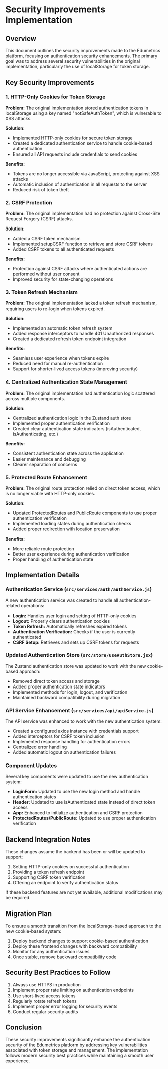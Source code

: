 # Security Improvements Implementation

## Overview

This document outlines the security improvements made to the Edumetrics platform, focusing on authentication security enhancements. The primary goal was to address several security vulnerabilities in the original implementation, particularly the use of localStorage for token storage.

## Key Security Improvements

### 1. HTTP-Only Cookies for Token Storage

**Problem:** The original implementation stored authentication tokens in localStorage using a key named "notSafeAuthToken", which is vulnerable to XSS attacks.

**Solution:**

- Implemented HTTP-only cookies for secure token storage
- Created a dedicated authentication service to handle cookie-based authentication
- Ensured all API requests include credentials to send cookies

**Benefits:**

- Tokens are no longer accessible via JavaScript, protecting against XSS attacks
- Automatic inclusion of authentication in all requests to the server
- Reduced risk of token theft

### 2. CSRF Protection

**Problem:** The original implementation had no protection against Cross-Site Request Forgery (CSRF) attacks.

**Solution:**

- Added a CSRF token mechanism
- Implemented setupCSRF function to retrieve and store CSRF tokens
- Added CSRF tokens to all authenticated requests

**Benefits:**

- Protection against CSRF attacks where authenticated actions are performed without user consent
- Improved security for state-changing operations

### 3. Token Refresh Mechanism

**Problem:** The original implementation lacked a token refresh mechanism, requiring users to re-login when tokens expired.

**Solution:**

- Implemented an automatic token refresh system
- Added response interceptors to handle 401 Unauthorized responses
- Created a dedicated refresh token endpoint integration

**Benefits:**

- Seamless user experience when tokens expire
- Reduced need for manual re-authentication
- Support for shorter-lived access tokens (improving security)

### 4. Centralized Authentication State Management

**Problem:** The original implementation had authentication logic scattered across multiple components.

**Solution:**

- Centralized authentication logic in the Zustand auth store
- Implemented proper authentication verification
- Created clear authentication state indicators (isAuthenticated, isAuthenticating, etc.)

**Benefits:**

- Consistent authentication state across the application
- Easier maintenance and debugging
- Clearer separation of concerns

### 5. Protected Route Enhancement

**Problem:** The original route protection relied on direct token access, which is no longer viable with HTTP-only cookies.

**Solution:**

- Updated ProtectedRoutes and PublicRoute components to use proper authentication verification
- Implemented loading states during authentication checks
- Added proper redirection with location preservation

**Benefits:**

- More reliable route protection
- Better user experience during authentication verification
- Proper handling of authentication state

## Implementation Details

### Authentication Service (`src/services/auth/authService.js`)

A new authentication service was created to handle all authentication-related operations:

- **Login:** Handles user login and setting of HTTP-only cookies
- **Logout:** Properly clears authentication cookies
- **Token Refresh:** Automatically refreshes expired tokens
- **Authentication Verification:** Checks if the user is currently authenticated
- **CSRF Setup:** Retrieves and sets up CSRF tokens for requests

### Updated Authentication Store (`src/store/useAuthStore.jsx`)

The Zustand authentication store was updated to work with the new cookie-based approach:

- Removed direct token access and storage
- Added proper authentication state indicators
- Implemented methods for login, logout, and verification
- Maintained backward compatibility during migration

### API Service Enhancement (`src/services/api/apiService.js`)

The API service was enhanced to work with the new authentication system:

- Created a configured axios instance with credentials support
- Added interceptors for CSRF token inclusion
- Implemented response handling for authentication errors
- Centralized error handling
- Added automatic logout on authentication failures

### Component Updates

Several key components were updated to use the new authentication system:

- **LoginForm:** Updated to use the new login method and handle authentication states
- **Header:** Updated to use isAuthenticated state instead of direct token access
- **App:** Enhanced to initialize authentication and CSRF protection
- **ProtectedRoutes/PublicRoute:** Updated to use proper authentication verification

## Backend Integration Notes

These changes assume the backend has been or will be updated to support:

1. Setting HTTP-only cookies on successful authentication
2. Providing a token refresh endpoint
3. Supporting CSRF token verification
4. Offering an endpoint to verify authentication status

If these backend features are not yet available, additional modifications may be required.

## Migration Plan

To ensure a smooth transition from the localStorage-based approach to the new cookie-based system:

1. Deploy backend changes to support cookie-based authentication
2. Deploy these frontend changes with backward compatibility
3. Monitor for any authentication issues
4. Once stable, remove backward compatibility code

## Security Best Practices to Follow

1. Always use HTTPS in production
2. Implement proper rate limiting on authentication endpoints
3. Use short-lived access tokens
4. Regularly rotate refresh tokens
5. Implement proper error logging for security events
6. Conduct regular security audits

## Conclusion

These security improvements significantly enhance the authentication security of the Edumetrics platform by addressing key vulnerabilities associated with token storage and management. The implementation follows modern security best practices while maintaining a smooth user experience.
